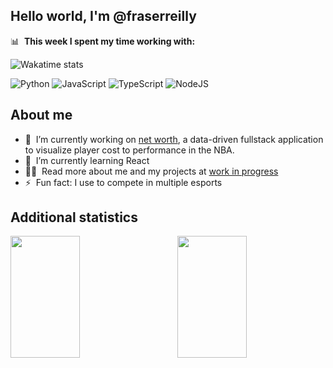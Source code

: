 ## Hello world, I'm @fraserreilly

📊 &nbsp;**This week I spent my time working with:**

![Wakatime stats](https://github-readme-stats.vercel.app/api/wakatime?username=@fraserreilly&hide_title=true&hide_border=true&langs_count=5&theme=midnight-purple&range=last_7_days)

![Python](https://img.shields.io/badge/python-3670A0?style=for-the-badge&logo=python&logoColor=ffdd54)
![JavaScript](https://img.shields.io/badge/javascript-%23323330.svg?style=for-the-badge&logo=javascript&logoColor=%23F7DF1E)
![TypeScript](https://img.shields.io/badge/typescript-%23007ACC.svg?style=for-the-badge&logo=typescript&logoColor=white)
![NodeJS](https://img.shields.io/badge/node.js-6DA55F?style=for-the-badge&logo=node.js&logoColor=white)

## About me
- 🔭 &nbsp;I’m currently working on [net worth](https://github.com/fraserreilly/net-worth), a data-driven fullstack application to visualize player cost to performance in the NBA.
- 🌱 &nbsp;I’m currently learning React
- 👨‍💻 &nbsp;Read more about me and my projects at [work in progress]()
- ⚡ &nbsp;Fun fact: I use to compete in multiple esports

## Additional statistics

<img align="left" width="47%" height="195px" src="https://github-readme-stats.vercel.app/api?username=fraserreilly&show_icons=true&theme=midnight-purple"/>
<img align="right" width="47%" height="195px" src="https://github-readme-stats.vercel.app/api/top-langs/?username=fraserreilly&layout=compact&theme=midnight-purple"/>
